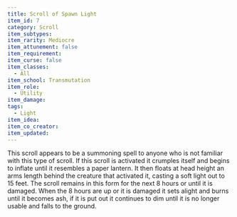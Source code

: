 ```yaml
---
title: Scroll of Spawn Light
item_id: 7
category: Scroll
item_subtypes:
item_rarity: Mediocre
item_attunement: false
item_requirement:
item_curse: false
item_classes:
  - All
item_school: Transmutation
item_role:
  - Utility
item_damage:
tags:
  - Light
item_idea:
item_co_creator:
item_updated:
---
```


This scroll appears to be a summoning spell to anyone who is not familiar with this type of scroll. If this scroll is activated it crumples itself and begins to inflate until it resembles a paper lantern. It then floats at head height an arms length behind the creature that activated it, casting a soft light out to 15 feet.
The scroll remains in this form for the next 8 hours or until it is damaged. When the 8 hours are up or it is damaged it sets alight and burns until it becomes ash, if it is put out it continues to dim until it is no longer usable and falls to the ground.
